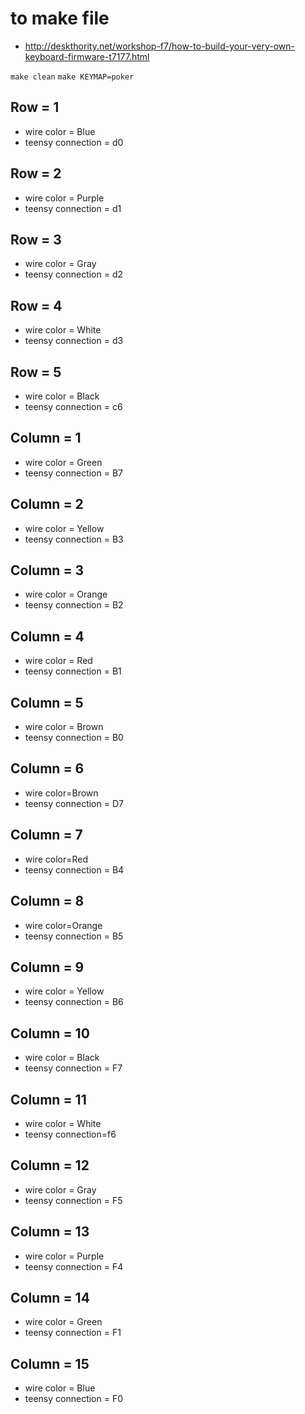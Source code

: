 # to make file


* http://deskthority.net/workshop-f7/how-to-build-your-very-own-keyboard-firmware-t7177.html

`make clean`
`make KEYMAP=poker`


## Row = 1
  * wire color = Blue
  * teensy connection = d0
  
## Row = 2
  * wire color = Purple
  * teensy connection = d1
  
## Row = 3
  * wire color = Gray
  * teensy connection = d2
  
## Row = 4
  * wire color = White
  * teensy connection = d3
  
## Row = 5
  * wire color = Black
  * teensy connection = c6
  

## Column = 1  
  * wire color = Green
  * teensy connection = B7 
  
## Column = 2  
  * wire color = Yellow
  * teensy connection = B3 
  
## Column = 3  
  * wire color = Orange
  * teensy connection = B2 
  
## Column = 4  
  * wire color = Red
  * teensy connection = B1 
  
## Column = 5  
  * wire color = Brown
  * teensy connection = B0 
  
## Column = 6   
  * wire color=Brown
  * teensy connection = D7 
  
## Column = 7   
  * wire color=Red
  * teensy connection = B4 
  
## Column = 8   
  * wire color=Orange
  * teensy connection = B5 
  
## Column = 9  
  * wire color = Yellow
  * teensy connection = B6 
  
## Column = 10 
  * wire color = Black
  * teensy connection = F7 
  
## Column = 11 
  * wire color = White
  * teensy connection=f6  
  
## Column = 12 
  * wire color = Gray
  * teensy connection = F5 
  
## Column = 13  
  * wire color = Purple
  * teensy connection = F4 
  
## Column = 14 
  * wire color = Green
  * teensy connection = F1 
  
## Column = 15  
  * wire color = Blue
  * teensy connection = F0 
  

